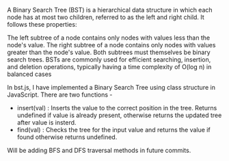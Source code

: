 A Binary Search Tree (BST) is a hierarchical data structure in which each node has at most two children, referred to as the left and right child. It follows these properties:

The left subtree of a node contains only nodes with values less than the node's value.
The right subtree of a node contains only nodes with values greater than the node's value.
Both subtrees must themselves be binary search trees.
BSTs are commonly used for efficient searching, insertion, and deletion operations, typically having a time complexity of O(log n) in balanced cases

In bst.js, I have implemented a Binary Search Tree using class structure in JavaScript. There are two functions - 
- insert(val) : Inserts the value to the correct position in the tree. 
                Returns undefined if value is already present, otherwise returns the updated tree after value is insterd.
- find(val)   : Checks the tree for the input value and returns the value if found otherwise returns undefined.

Will be adding BFS and DFS traversal methods in future commits.